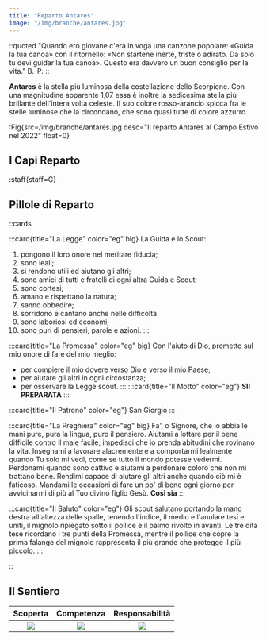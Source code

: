 ```yaml
---
title: "Reparto Antares"
image: "/img/branche/antares.jpg"
---
```


::quoted
"Quando ero giovane c'era in voga una canzone popolare: «Guida la tua canoa» con il ritornello: «Non startene inerte, triste o adirato. Da solo tu devi guidar la tua canoa». Questo era davvero un buon consiglio per la vita." B.-P.
::

__Antares__ è la stella più luminosa della costellazione dello Scorpione. Con una magnitudine apparente 1,07 essa è inoltre la sedicesima stella più brillante dell'intera volta celeste. Il suo colore rosso-arancio spicca fra le stelle luminose che la circondano, che sono quasi tutte di colore azzurro.

:Fig{src=/img/branche/antares.jpg desc="Il reparto Antares al Campo Estivo nel 2022" float=0}

## I Capi Reparto

:staff{staff=G}

## Pillole di Reparto

::cards

:::card{title="La Legge" color="eg" big}
La Guida e lo Scout:

1. pongono il loro onore nel meritare fiducia;
2. sono leali;
3. si rendono utili ed aiutano gli altri;
4. sono amici di tutti e fratelli di ogni altra Guida e Scout;
5. sono cortesi;
6. amano e rispettano la natura;
7. sanno obbedire;
8. sorridono e cantano anche nelle difficoltà
9. sono laboriosi ed economi;
10. sono puri di pensieri, parole e azioni.
:::

:::card{title="La Promessa" color="eg" big}
Con l'aiuto di Dio, prometto sul mio onore di fare del mio meglio:

- per compiere il mio dovere verso Dio e verso il mio Paese;
- per aiutare gli altri in ogni circostanza;
- per osservare la Legge scout.
:::
:::card{title="Il Motto" color="eg"}
__SII PREPARATA__
:::

:::card{title="Il Patrono" color="eg"}
San Giorgio
:::

:::card{title="La Preghiera" color="eg" big}
Fa', o Signore, che io abbia le mani pure, pura la lingua, puro il pensiero.
Aiutami a lottare per il bene difficile contro il male facile,
impedisci che io prenda abitudini che rovinano la vita.
Insegnami a lavorare alacremente e a comportarmi lealmente quando Tu solo mi vedi, come se tutto il mondo potesse vedermi.
Perdonami quando sono cattivo e aiutami a perdonare coloro che non mi trattano bene.
Rendimi capace di aiutare gli altri anche quando ciò mi è faticoso.
Mandami le occasioni di fare un po' di bene ogni giorno per avvicinarmi di più al Tuo divino figlio Gesù.
__Così sia__
:::

:::card{title="Il Saluto" color="eg"}
Gli scout salutano portando la mano destra all'altezza delle spalle, tenendo l'indice, il medio e l'anulare tesi e uniti, il mignolo ripiegato sotto il pollice e il palmo rivolto in avanti.
Le tre dita tese ricordano i tre punti della Promessa, mentre il pollice che copre la prima falange del mignolo rappresenta il più grande che protegge il più piccolo.
:::

::

## Il Sentiero

|Scoperta|Competenza|Responsabilità|
|:-:|:-:|:-:|
![](/img/misc/pp_rep1.jpg) | ![](/img/misc/pp_rep2.jpg) | ![](/img/misc/pp_rep3.jpg) |
